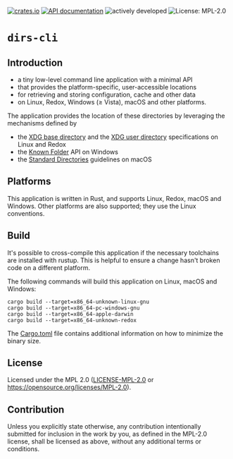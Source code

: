 [![crates.io](https://img.shields.io/crates/v/dirs-cli.svg)](https://crates.io/crates/dirs-cli)
[![API documentation](https://docs.rs/dirs-cli/badge.svg)](https://docs.rs/dirs-cli/)
![actively developed](https://img.shields.io/badge/maintenance-actively--developed-brightgreen.svg)
![License: MPL-2.0](https://shields.io/badge/license-MPL--2.0-orange.svg)

# `dirs-cli`

## Introduction

- a tiny low-level command line application with a minimal API
- that provides the platform-specific, user-accessible locations
- for retrieving and storing configuration, cache and other data
- on Linux, Redox, Windows (≥ Vista), macOS and other platforms.

The application provides the location of these directories by leveraging the mechanisms defined by
- the [XDG base directory](https://standards.freedesktop.org/basedir-spec/basedir-spec-latest.html) and
  the [XDG user directory](https://www.freedesktop.org/wiki/Software/xdg-user-dirs/) specifications on Linux and Redox
- the [Known Folder](https://msdn.microsoft.com/en-us/library/windows/desktop/dd378457.aspx) API on Windows
- the [Standard Directories](https://developer.apple.com/library/content/documentation/FileManagement/Conceptual/FileSystemProgrammingGuide/FileSystemOverview/FileSystemOverview.html#//apple_ref/doc/uid/TP40010672-CH2-SW6)
  guidelines on macOS

## Platforms

This application is written in Rust, and supports Linux, Redox, macOS and Windows.
Other platforms are also supported; they use the Linux conventions.

## Build

It's possible to cross-compile this application if the necessary toolchains are installed with rustup.
This is helpful to ensure a change hasn't broken code on a different platform.

The following commands will build this application on Linux, macOS and Windows:

```
cargo build --target=x86_64-unknown-linux-gnu
cargo build --target=x86_64-pc-windows-gnu
cargo build --target=x86_64-apple-darwin
cargo build --target=x86_64-unknown-redox
```

The [Cargo.toml](Cargo.toml) file contains additional information on how to minimize the binary size.

## License

Licensed under the MPL 2.0 ([LICENSE-MPL-2.0](LICENSE-MPL-2.0) or https://opensource.org/licenses/MPL-2.0).

## Contribution

Unless you explicitly state otherwise, any contribution intentionally submitted
for inclusion in the work by you, as defined in the MPL-2.0 license, shall be
licensed as above, without any additional terms or conditions.
